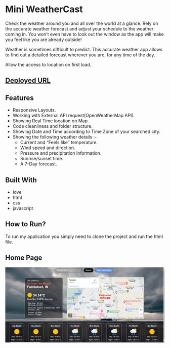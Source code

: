 # Mini WeatherCast

Check the weather around you and all over the world at a glance. Rely on the accurate weather forecast and adjust your schedule to the weather coming in. You won’t even have to look out the window as the app will make you feel like you are already outside!

Weather is sometimes difficult to predict. This accurate weather app allows to find out a detailed forecast wherever you are, for any time of the day.

Allow the access to location on first load.
<br />

## [Deployed URL](https://mini-weathercast.netlify.app/)

## Features

- Responsive Layouts.
- Working with External API request(OpenWeatherMap API).
- Showing Real Time location on Map.
- Code cleanliness and folder structure.
- Showing Date and Time according to Time Zone of your searched city.
- Showing the following weather details :-
  - Current and “Feels like” temperature.
  - Wind speed and direction.
  - Pressure and precipitation information.
  - Sunrise/sunset time.
  - A 7-Day forecast.

## Built With

- love
- html
- css
- javascript

## How to Run?

To run my application you simply need to clone the project and run the html file.

## Home Page

![HomePage](https://github.com/SunilHooda/JavaScript-Projects/blob/main/Weather-App/Images/Homepage.png)
